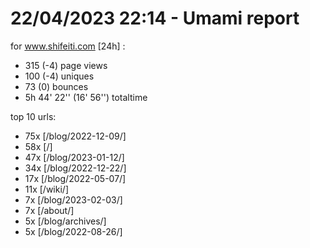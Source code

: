# 22/04/2023 22:14 - Umami report
for www.shifeiti.com [24h] :

 - 315 (-4) page views
 - 100 (-4) uniques
 - 73 (0) bounces
 - 5h 44' 22'' (16' 56'') totaltime


top 10 urls:
 - 75x [/blog/2022-12-09/]
 - 58x [/]
 - 47x [/blog/2023-01-12/]
 - 34x [/blog/2022-12-22/]
 - 17x [/blog/2022-05-07/]
 - 11x [/wiki/]
 - 7x [/blog/2023-02-03/]
 - 7x [/about/]
 - 5x [/blog/archives/]
 - 5x [/blog/2022-08-26/]


